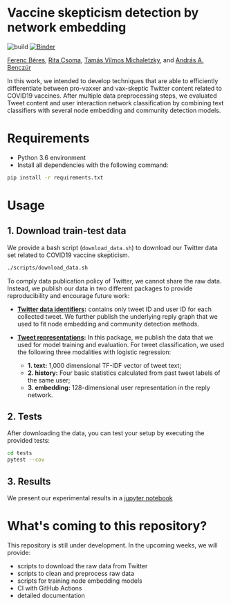 # Vaccine skepticism detection by network embedding

![build](https://github.com/ferencberes/covid-vaccine-network/actions/workflows/main.yml/badge.svg)
[![Binder](https://mybinder.org/badge_logo.svg)](https://mybinder.org/v2/gh/ferencberes/cid-vaccine-network/HEAD?filepath=ipython%2FVaxxerModelResults.ipynb)

[Ferenc Béres](https://github.com/ferencberes), [Rita Csoma](https://github.com/csomarita), [Tamás Vilmos Michaletzky](https://github.com/tmichaletzky), and [András A. Benczúr](https://mi.nemzetilabor.hu/people/andras-benczur)


In this work, we intended to develop techniques that are able to efficiently differentiate between pro-vaxxer and vax-skeptic Twitter content related to COVID19 vaccines. After multiple data preprocessing steps, we evaluated Tweet content and user interaction network classification by combining text classifiers with several node embedding and community detection
models.

# Requirements

- Python 3.6 environment
- Install all dependencies with the following command:

```bash
pip install -r requirements.txt
```

# Usage

## 1. Download train-test data

We provide a bash script (`download_data.sh`) to download our Twitter data set related to COVID19 vaccine skepticism.

```bash
./scripts/download_data.sh
```

To comply data publication policy of Twitter, we cannot share the raw data. Instead, we publish our data in two different packages to provide reproducibility and encourage future work:

- **[Twitter data identifiers]():** contains only tweet ID and user ID for each collected tweet. We further publish the underlying reply graph that we used to fit node embedding and community detection methods. 

- **[Tweet representations](http://info.ilab.sztaki.hu/~fberes/covid_vaccine_data/covid_vaxxer_representations_2021-09-24.zip):** In this package, we publish the data that we used for model training and evaluation. For tweet classification, we used the following three modalities with logistic regression:

   * **1. text:** 1,000 dimensional TF-IDF vector of tweet text;
   * **2. history:** Four basic statistics calculated from past tweet labels of the same user;
   * **3. embedding:** 128-dimensional user representation in the reply network.

## 2. Tests

After downloading the data, you can test your setup by executing the provided tests:

```bash
cd tests
pytest --cov
```

## 3. Results

We present our experimental results in a [jupyter notebook](ipython/VaxxerModelResults.ipynb)

# What's coming to this repository?

This repository is still under development. In the upcoming weeks, we will provide:
- scripts to download the raw data from Twitter
- scripts to clean and preprocess raw data
- scripts for training node embedding models
- CI with GitHub Actions
- detailed documentation
